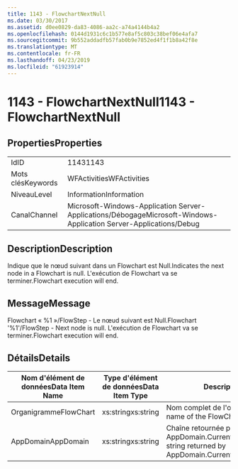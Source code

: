 ```yaml
---
title: 1143 - FlowchartNextNull
ms.date: 03/30/2017
ms.assetid: d0ee0829-da83-4086-aa2c-a74a4144b4a2
ms.openlocfilehash: 0144d1931c6c1b577e8af5c803c38bef06e4afa7
ms.sourcegitcommit: 9b552addadfb57fab0b9e7852ed4f1f1b8a42f8e
ms.translationtype: MT
ms.contentlocale: fr-FR
ms.lasthandoff: 04/23/2019
ms.locfileid: "61923914"
---
```

# <a name="1143---flowchartnextnull"></a><span data-ttu-id="b5231-102">1143 - FlowchartNextNull</span><span class="sxs-lookup"><span data-stu-id="b5231-102">1143 - FlowchartNextNull</span></span>
## <a name="properties"></a><span data-ttu-id="b5231-103">Properties</span><span class="sxs-lookup"><span data-stu-id="b5231-103">Properties</span></span>  
  
|||  
|-|-|  
|<span data-ttu-id="b5231-104">Id</span><span class="sxs-lookup"><span data-stu-id="b5231-104">ID</span></span>|<span data-ttu-id="b5231-105">1143</span><span class="sxs-lookup"><span data-stu-id="b5231-105">1143</span></span>|  
|<span data-ttu-id="b5231-106">Mots clés</span><span class="sxs-lookup"><span data-stu-id="b5231-106">Keywords</span></span>|<span data-ttu-id="b5231-107">WFActivities</span><span class="sxs-lookup"><span data-stu-id="b5231-107">WFActivities</span></span>|  
|<span data-ttu-id="b5231-108">Niveau</span><span class="sxs-lookup"><span data-stu-id="b5231-108">Level</span></span>|<span data-ttu-id="b5231-109">Information</span><span class="sxs-lookup"><span data-stu-id="b5231-109">Information</span></span>|  
|<span data-ttu-id="b5231-110">Canal</span><span class="sxs-lookup"><span data-stu-id="b5231-110">Channel</span></span>|<span data-ttu-id="b5231-111">Microsoft-Windows-Application Server-Applications/Débogage</span><span class="sxs-lookup"><span data-stu-id="b5231-111">Microsoft-Windows-Application Server-Applications/Debug</span></span>|  
  
## <a name="description"></a><span data-ttu-id="b5231-112">Description</span><span class="sxs-lookup"><span data-stu-id="b5231-112">Description</span></span>  
 <span data-ttu-id="b5231-113">Indique que le nœud suivant dans un Flowchart est Null.</span><span class="sxs-lookup"><span data-stu-id="b5231-113">Indicates the next node in a Flowchart is null.</span></span> <span data-ttu-id="b5231-114">L'exécution de Flowchart va se terminer.</span><span class="sxs-lookup"><span data-stu-id="b5231-114">Flowchart execution will end.</span></span>  
  
## <a name="message"></a><span data-ttu-id="b5231-115">Message</span><span class="sxs-lookup"><span data-stu-id="b5231-115">Message</span></span>  
 <span data-ttu-id="b5231-116">Flowchart « %1 »/FlowStep - Le nœud suivant est Null.</span><span class="sxs-lookup"><span data-stu-id="b5231-116">Flowchart '%1'/FlowStep - Next node is null.</span></span> <span data-ttu-id="b5231-117">L'exécution de Flowchart va se terminer.</span><span class="sxs-lookup"><span data-stu-id="b5231-117">Flowchart execution will end.</span></span>  
  
## <a name="details"></a><span data-ttu-id="b5231-118">Détails</span><span class="sxs-lookup"><span data-stu-id="b5231-118">Details</span></span>  
  
|<span data-ttu-id="b5231-119">Nom d'élément de données</span><span class="sxs-lookup"><span data-stu-id="b5231-119">Data Item Name</span></span>|<span data-ttu-id="b5231-120">Type d'élément de données</span><span class="sxs-lookup"><span data-stu-id="b5231-120">Data Item Type</span></span>|<span data-ttu-id="b5231-121">Description</span><span class="sxs-lookup"><span data-stu-id="b5231-121">Description</span></span>|  
|--------------------|--------------------|-----------------|  
|<span data-ttu-id="b5231-122">Organigramme</span><span class="sxs-lookup"><span data-stu-id="b5231-122">FlowChart</span></span>|<span data-ttu-id="b5231-123">xs:string</span><span class="sxs-lookup"><span data-stu-id="b5231-123">xs:string</span></span>|<span data-ttu-id="b5231-124">Nom complet de l'organigramme.</span><span class="sxs-lookup"><span data-stu-id="b5231-124">The display name of the FlowChart.</span></span>|  
|<span data-ttu-id="b5231-125">AppDomain</span><span class="sxs-lookup"><span data-stu-id="b5231-125">AppDomain</span></span>|<span data-ttu-id="b5231-126">xs:string</span><span class="sxs-lookup"><span data-stu-id="b5231-126">xs:string</span></span>|<span data-ttu-id="b5231-127">Chaîne retournée par AppDomain.CurrentDomain.FriendlyName.</span><span class="sxs-lookup"><span data-stu-id="b5231-127">The string returned by AppDomain.CurrentDomain.FriendlyName.</span></span>|
